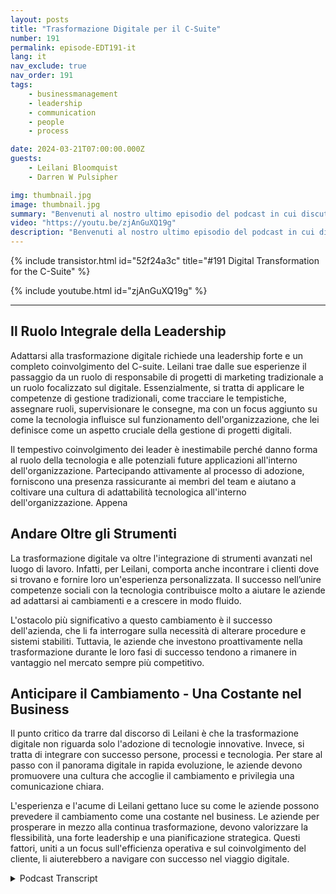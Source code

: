 ```yaml
---
layout: posts
title: "Trasformazione Digitale per il C-Suite"
number: 191
permalink: episode-EDT191-it
lang: it
nav_exclude: true
nav_order: 191
tags:
    - businessmanagement
    - leadership
    - communication
    - people
    - process

date: 2024-03-21T07:00:00.000Z
guests:
    - Leilani Bloomquist
    - Darren W Pulsipher

img: thumbnail.jpg
image: thumbnail.jpg
summary: "Benvenuti al nostro ultimo episodio del podcast in cui discutiamo l'importanza di abbracciare la trasformazione digitale. La nostra esperta ospite, Leilani Bloomquist, condivide le sue intuizioni su come le organizzazioni possono gestire meglio il processo. Unisciti a noi mentre esploriamo le diverse sfaccettature della trasformazione digitale e forniamo una panoramica completa del viaggio."
video: "https://youtu.be/zjAnGuXQ19g"
description: "Benvenuti al nostro ultimo episodio del podcast in cui discutiamo l'importanza di abbracciare la trasformazione digitale. La nostra esperta ospite, Leilani Bloomquist, condivide le sue intuizioni su come le organizzazioni possono gestire meglio il processo. Unisciti a noi mentre esploriamo le diverse sfaccettature della trasformazione digitale e forniamo una panoramica completa del viaggio."
---
```


<div>
{% include transistor.html id="52f24a3c" title="#191 Digital Transformation for the C-Suite" %}

{% include youtube.html id="zjAnGuXQ19g" %}
</div>

---

## Il Ruolo Integrale della Leadership

Adattarsi alla trasformazione digitale richiede una leadership forte e un completo coinvolgimento del C-suite. Leilani trae dalle sue esperienze il passaggio da un ruolo di responsabile di progetti di marketing tradizionale a un ruolo focalizzato sul digitale. Essenzialmente, si tratta di applicare le competenze di gestione tradizionali, come tracciare le tempistiche, assegnare ruoli, supervisionare le consegne, ma con un focus aggiunto su come la tecnologia influisce sul funzionamento dell'organizzazione, che lei definisce come un aspetto cruciale della gestione di progetti digitali.

Il tempestivo coinvolgimento dei leader è inestimabile perché danno forma al ruolo della tecnologia e alle potenziali future applicazioni all'interno dell'organizzazione. Partecipando attivamente al processo di adozione, forniscono una presenza rassicurante ai membri del team e aiutano a coltivare una cultura di adattabilità tecnologica all'interno dell'organizzazione. Appena

## Andare Oltre gli Strumenti

La trasformazione digitale va oltre l'integrazione di strumenti avanzati nel luogo di lavoro. Infatti, per Leilani, comporta anche incontrare i clienti dove si trovano e fornire loro un'esperienza personalizzata. Il successo nell’unire competenze sociali con la tecnologia contribuisce molto a aiutare le aziende ad adattarsi ai cambiamenti e a crescere in modo fluido.

L'ostacolo più significativo a questo cambiamento è il successo dell'azienda, che li fa interrogare sulla necessità di alterare procedure e sistemi stabiliti. Tuttavia, le aziende che investono proattivamente nella trasformazione durante le loro fasi di successo tendono a rimanere in vantaggio nel mercato sempre più competitivo.

## Anticipare il Cambiamento - Una Costante nel Business

Il punto critico da trarre dal discorso di Leilani è che la trasformazione digitale non riguarda solo l'adozione di tecnologie innovative. Invece, si tratta di integrare con successo persone, processi e tecnologia. Per stare al passo con il panorama digitale in rapida evoluzione, le aziende devono promuovere una cultura che accoglie il cambiamento e privilegia una comunicazione chiara.

L'esperienza e l'acume di Leilani gettano luce su come le aziende possono prevedere il cambiamento come una costante nel business. Le aziende per prosperare in mezzo alla continua trasformazione, devono valorizzare la flessibilità, una forte leadership e una pianificazione strategica. Questi fattori, uniti a un focus sull'efficienza operativa e sul coinvolgimento del cliente, li aiuterebbero a navigare con successo nel viaggio digitale.



<details>
<summary> Podcast Transcript </summary>

<p></p>

</details>

